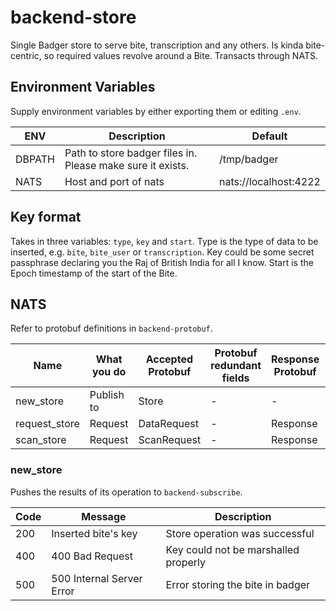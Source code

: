 # backend-store

Single Badger store to serve bite, transcription and any others. Is kinda bite-centric, so required values revolve around a Bite. Transacts through NATS.

## Environment Variables

Supply environment variables by either exporting them or editing ```.env```.

| ENV | Description | Default |
| ---- | ----------- | ------- |
| DBPATH | Path to store badger files in. Please make sure it exists. | /tmp/badger |
| NATS | Host and port of nats | nats://localhost:4222 |

## Key format

Takes in three variables: ```type```, ```key``` and ```start```. Type is the type of data to be inserted, e.g. ```bite```, ```bite_user``` or ```transcription```. Key could be some secret passphrase declaring you the Raj of British India for all I know. Start is the Epoch timestamp of the start of the Bite.

## NATS

Refer to protobuf definitions in ```backend-protobuf```.

| Name | What you do | Accepted Protobuf | Protobuf redundant fields | Response Protobuf | Response empty fields |
| ---- | ----------- | ----------------- | ------------------------- | ----------------- | --------------------- |
| new_store | Publish to | Store | - | - | - |
| request_store | Request | DataRequest | - | Response | client |
| scan_store | Request | ScanRequest | - | Response | client |


### new_store

Pushes the results of its operation to ```backend-subscribe```.

| Code | Message | Description |
| ---- | ------- | ----------- |
| 200 | Inserted bite's key | Store operation was successful |
| 400 | 400 Bad Request | Key could not be marshalled properly |
| 500 | 500 Internal Server Error | Error storing the bite in badger |
